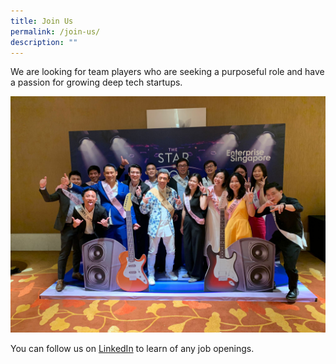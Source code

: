 ```yaml
---
title: Join Us
permalink: /join-us/
description: ""
---
```

We are looking for team players who are seeking a purposeful role and have a passion for growing deep tech startups.

![](/images/IMG-20221123-WA0016.jpg)

You can follow us on [LinkedIn](https://www.linkedin.com/company/seedscapitalsg/jobs/?viewAsMember=true) to learn of any job openings.